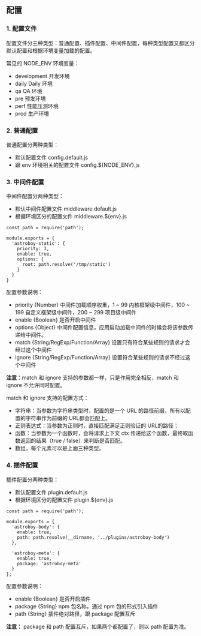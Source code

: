 ## 配置

### 1. 配置文件

配置文件分三种类型：普通配置、插件配置、中间件配置，每种类型配置又都区分默认配置和根据环境变量加载的配置。

常见的 NODE_ENV 环境变量：

* development 开发环境
* daily Daily 环境
* qa QA 环境
* pre 预发环境
* perf 性能压测环境
* prod 生产环境

### 2. 普通配置

普通配置分两种类型：

* 默认配置文件 config.default.js
* 跟 env 环境相关的配置文件 config.${NODE_ENV}.js

### 3. 中间件配置

中间件配置分两种类型：

* 默认中间件配置文件 middleware.default.js
* 根据环境区分的配置文件 middleware.${env}.js

```
const path = require('path');

module.exports = {
  'astroboy-static': {
    priority: 3,
    enable: true,
    options: {
      root: path.resolve('/tmp/static')
    }
  }
}
```

配置参数说明：

* priority {Number} 中间件加载顺序权重，1 ~ 99 内核框架级中间件，100 ~ 199 自定义框架级中间件，200 ~ 299 项目级中间件
* enable {Boolean} 是否开启中间件
* options {Object} 中间件配置信息，应用启动加载中间件的时候会将该参数传递给中间件。
* match {String/RegExp/Function/Array} 设置只有符合某些规则的请求才会经过这个中间件
* ignore {String/RegExp/Function/Array} 设置符合某些规则的请求不经过这个中间件

**注意**：match 和 ignore 支持的参数都一样，只是作用完全相反，match 和 ignore 不允许同时配置。

match 和 ignore 支持的配置方式：

* 字符串：当参数为字符串类型时，配置的是一个 URL 的路径前缀，所有以配置的字符串作为前缀的 URL都会匹配上。
* 正则表达式：当参数为正则时，直接匹配满足正则验证的 URL的路径；
* 函数：当参数为一个函数时，会将请求上下文 ctx 传递给这个函数，最终取函数返回的结果（true / false）来判断是否匹配。
* 数组，每个元素可以是上面三种类型。

### 4. 插件配置

插件配置分两种类型：

* 默认配置文件 plugin.default.js
* 根据环境区分的配置文件 plugin.${env}.js

```
const path = require('path');

module.exports = {
  'astroboy-body': {
    enable: true,
    path: path.resolve(__dirname, '../plugins/astroboy-body')
  },

  'astroboy-meta': {
    enable: true,
    package: 'astroboy-meta'
  }
};
```

配置参数说明：

* enable {Boolean} 是否开启插件
* package {String} npm 包名称，通过 npm 包的形式引入插件
* path {String} 插件绝对路径，跟 package 配置互斥

**注意：** package 和 path 配置互斥，如果两个都配置了，则以 path 配置为准。

